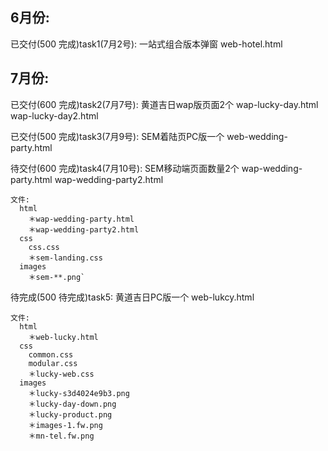 ## 6月份:

已交付(500 完成)task1(7月2号): 一站式组合版本弹窗  web-hotel.html

## 7月份:

已交付(600 完成)task2(7月7号): 黄道吉日wap版页面2个  wap-lucky-day.html wap-lucky-day2.html

已交付(500 完成)task3(7月9号): SEM着陆页PC版一个 web-wedding-party.html

待交付(600 完成)task4(7月10号): SEM移动端页面数量2个 wap-wedding-party.html wap-wedding-party2.html

    文件:
      html
        ＊wap-wedding-party.html
        ＊wap-wedding-party2.html
      css
        css.css
        ＊sem-landing.css
      images
        ＊sem-**.png`

待完成(500 待完成)task5: 黄道吉日PC版一个 web-lukcy.html

    文件:
      html
        ＊web-lucky.html
      css
        common.css
        modular.css
        ＊lucky-web.css
      images
        ＊lucky-s3d4024e9b3.png
        ＊lucky-day-down.png
        ＊lucky-product.png
        ＊images-1.fw.png
        ＊mn-tel.fw.png

